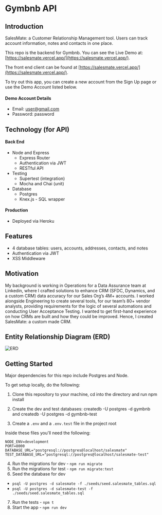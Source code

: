 # Gymbnb API

## Introduction

SalesMate: a Customer Relationship Management tool. Users can track account information, notes and contacts in one place.

This repo is the backend for Gymbnb. You can see the Live Demo at: [https://salesmate.vercel.app/](https://salesmate.vercel.app/).

The front end client can be found at [https://salesmate.vercel.app/](https://salesmate.vercel.app/).

To try out this app, you can create a new account from the Sign Up page or use the Demo Account listed below.

#### Demo Account Details

- Email: user@gmail.com
- Password: password

## Technology (for API)

#### Back End

- Node and Express
  - Express Router
  - Authentication via JWT
  - RESTful API
- Testing
  - Supertest (integration)
  - Mocha and Chai (unit)
- Database
  - Postgres
  - Knex.js - SQL wrapper

#### Production

- Deployed via Heroku

## Features

- 4 database tables: users, accounts, addresses, contacts, and notes
- Authentication via JWT
- XSS Middleware

## Motivation

My background is working in Operations for a Data Assurance team at Linkedin, where I crafted solutions to enhance CRM (SFDC, Dynamics, and a custom CRM) data accuracy for our Sales Org’s 4M+ accounts. I worked alongside Engineering to create several tools, for our team’s 80+ vendor analysts, providing requirements for the logic of several automations and conducting User Acceptance Testing. I wanted to get first-hand experience on how CRMs are built and how they could be improved. Hence, I created SalesMate: a custom made CRM.

## Entity Relationship Diagram (ERD)

![ERD](https://imgur.com/JcInAua)

## Getting Started

Major dependencies for this repo include Postgres and Node.

To get setup locally, do the following:

1. Clone this repository to your machine, cd into the directory and run npm install
2. Create the dev and test databases: createdb -U postgres -d gymbnb and createdb -U postgres -d gymbnb-test

3. Create a `.env` and a `.env.test` file in the project root

Inside these files you'll need the following:

```
NODE_ENV=development
PORT=8000
DATABASE_URL="postgresql://postgres@localhost/salesmate"
TEST_DATABASE_URL="postgresql://postgres@localhost/salesmate-test"
```

4. Run the migrations for dev - `npm run migrate`
5. Run the migrations for test - `npm run migrate:test`
6. Seed the database for dev

- `psql -U postgres -d salesmate -f ./seeds/seed.salesmate_tables.sql`
- `psql -U postgres -d salesmate-test -f ./seeds/seed.salesmate_tables.sql`

7. Run the tests - `npm t`
8. Start the app - `npm run dev`
